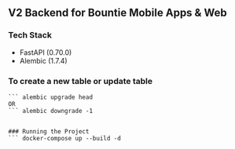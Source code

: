 ## V2 Backend for Bountie Mobile Apps & Web

### Tech Stack
- FastAPI (0.70.0)
- Alembic (1.7.4)


### To create a new table or update table
``` alembic revision -m "name of revision"
``` alembic upgrade head
OR
``` alembic downgrade -1


### Running the Project
``` docker-compose up --build -d
